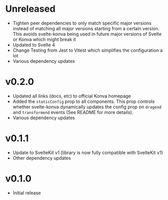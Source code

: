 # Unreleased

- Tighten peer dependencies to only match specific major versions instead of matching all major versions starting from a certain version. This avoids svelte-konva being used in future major versions of Svelte or Konva which might break it
- Updated to Svelte 4
- Change Testing from Jest to Vitest which simplifies the configuration a lot
- Various dependency updates

# v0.2.0

- Updated all links (docs, etc) to official Konva homepage
- Added the `staticConfig` prop to all components. This prop controls whether svelte-konva dynamically updates the config prop on `dragend` and `transformend` events (See README for more details).
- Various dependency updates

# v0.1.1

- Update to SvelteKit v1 (library is now fully compatible with SvelteKit v1)
- Other dependency updates

# v0.1.0

- Initial release

